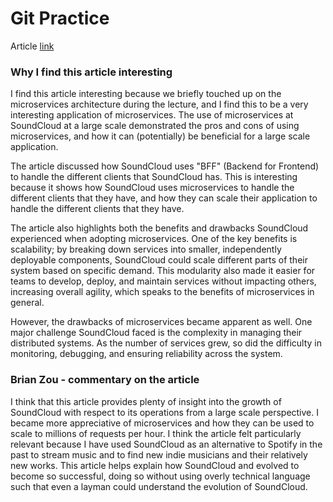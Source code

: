 # Git Practice

Article [link](https://blog.bytebytego.com/p/millions-of-requests-per-hour-soundclouds?publication_id=817132&post_id=148395588&isFreemail=true&r=25b1pg&triedRedirect=true)

### Why I find this article interesting
I find this article interesting because we briefly touched up on the microservices architecture during the lecture, and I find this to be a very interesting application of microservices. The use of microservices at SoundCloud at a large scale demonstrated the pros and cons of using microservices, and how it can (potentially) be beneficial for a large scale application.

The article discussed how SoundCloud uses "BFF" (Backend for Frontend) to handle the different clients that SoundCloud has. This is interesting because it shows how SoundCloud uses microservices to handle the different clients that they have, and how they can scale their application to handle the different clients that they have.

The article also highlights both the benefits and drawbacks SoundCloud experienced when adopting microservices. One of the key benefits is scalability; by breaking down services into smaller, independently deployable components, SoundCloud could scale different parts of their system based on specific demand. This modularity also made it easier for teams to develop, deploy, and maintain services without impacting others, increasing overall agility, which speaks to the benefits of microservices in general.

However, the drawbacks of microservices became apparent as well. One major challenge SoundCloud faced is the complexity in managing their distributed systems. As the number of services grew, so did the difficulty in monitoring, debugging, and ensuring reliability across the system.

### Brian Zou - commentary on the article
I think that this article provides plenty of insight into the growth of SoundCloud with respect to its operations from a large scale perspective.
I became more appreciative of microservices and how they can be used to scale to millions of requests per hour. I think the article felt particularly
relevant because I have used SoundCloud as an alternative to Spotify in the past to stream music and to find new indie musicians and their relatively new works.
This article helps explain how SoundCloud and evolved to become so successful, doing so without using overly technical language
such that even a layman could understand the evolution of SoundCloud.